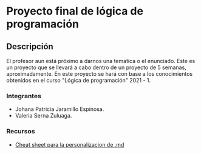 # Proyecto final de lógica de programación

## Descripción
El profesor aun está próximo a darnos una tematica o el enunciado. 
Este es un proyecto que se llevará a cabo dentro de un proyecto de 5 semanas, aproximadamente. En este proyecto se hará con base a los conocimientos obtenidos en el curso "Lógica de programación" 2021 - 1.

### Integrantes 
- Johana Patricia Jaramillo Espinosa. 
- Valeria Serna Zuluaga.

### Recursos
- [Cheat sheet para la personalizacion de .md](https://github.com/adam-p/markdown-here/wiki/Markdown-Cheatsheet#links)
